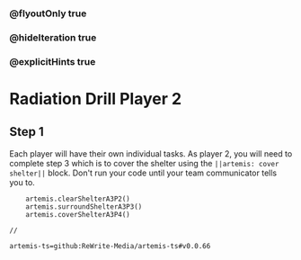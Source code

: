 ### @flyoutOnly true
### @hideIteration true
### @explicitHints true

# Radiation Drill Player 2

## Step 1
Each player will have their own individual tasks. As player 2, you will need to complete step 3 which is to cover the shelter using the ``||artemis: cover shelter||`` block. Don't run your code until your team communicator tells you to.

```ghost
    artemis.clearShelterA3P2()
    artemis.surroundShelterA3P3()
    artemis.coverShelterA3P4()
```
```template
//
```

```package
artemis-ts=github:ReWrite-Media/artemis-ts#v0.0.66
```